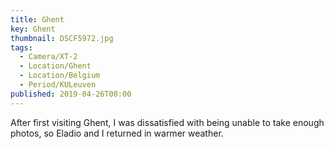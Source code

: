 ```yaml
---
title: Ghent
key: Ghent
thumbnail: DSCF5972.jpg
tags:
  - Camera/XT-2
  - Location/Ghent
  - Location/Belgium
  - Period/KULeuven
published: 2019-04-26T00:00
---
```

After first visiting Ghent, I was dissatisfied with being unable to take enough photos, so Eladio and I returned in warmer weather.
